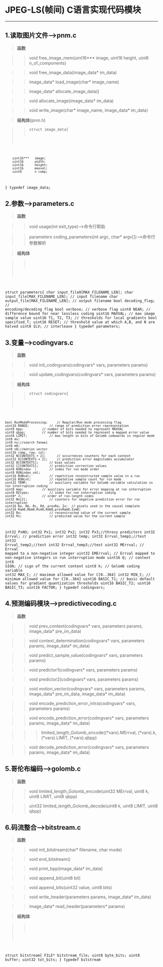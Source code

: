# JPEG-LS(帧间) C语言实现代码模块
***
## 1.读取图片文件-->pnm.c
> **函数**

>> void free_image_mem(uint16*** image, uint16 height, uint8 n_of_components)

>> void free_image_data(image_data* im_data)

>> image_data* load_image(char* image_name)

>> image_data* allocate_image_data()

>> void allocate_image(image_data* im_data)

>> void write_image(char* image_name, image_data* im_data)

> **结构体**(pnm.h)

>> <pre><code>struct image_data{
        uint16*** 	image;
        uint16 		width;
        uint16 		height;
        uint16 		maxval;
        uint8 		n_comp;
} typedef image_data;</code></pre>



## 2.参数-->parameters.c
> **函数**

>> void usage(int exit_type)-->命令行帮助

>> parameters coding_parameters(int argc, char* argv[])-->命令行参数解析

> **结构体**

>> <pre><code>
struct parameters{
	char input_file0[MAX_FILENAME_LEN];
	char input_file[MAX_FILENAME_LEN];	// input filename
	char output_file[MAX_FILENAME_LEN];	// output filename
	bool decoding_flag;			// encoding/decoding flag
	bool verbose;				// verbose flag
	uint8 NEAR;				// difference bound for near lossless coding
	uint16 MAXVAL;				// max image sample value
	uint16 T1, T2, T3;			// thresholds for local gradients
	bool specified_T;
	uint16 RESET;				// threshold value at which A,B, and N are halved
	uint8 ILV;				// interleave
} typedef parameters;</code>
</pre>

## 3.变量-->codingvars.c
> **函数**

>> void init_codingvars(codingvars* vars, parameters params)

>> void update_codingvars(codingvars* vars, parameters params)

> **结构体**

>>  <pre><code>struct codingvars{
	bool RunModeProcessing;		// Regular/Run mode processing flag
	uint16 RANGE;			// range of prediction error representation
	uint8 bpp;			// number of bits needed to represent MAXVAL
	uint8 qbpp;			// number of bits needed to represent a mapped error value
	uint8 LIMIT;			// max length in bits of Golomb codewords in regular mode
	int8 mv;
	int8 nv;//search fanwei
	int8 m0;
	int8 n0;//motion vector
	uint16 comp, row, col;
	int32 N[CONTEXTS + 2];		// occurrences counters for each context
	uint32 A[CONTEXTS + 2];		// prediction error magnitudes accumulator
	int32 B[CONTEXTS];		// bias values
	int32 C[CONTEXTS];		// prediction correction values
	uint8 RUNindex	;		// index for run mode order
	uint8 RUNindex_val;
	uint16 RUNval;			// repetitive reconstructed sample value in a run
	uint16 RUNcnt;			// repetetive sample count for run mode
	uint32 TEMP;			// auxiliary variable for Golomb variable calculation in run interruption coding
	uint8 map;			// auxiliary variable for error mapping at run interruption
	uint8 RItype;			// index for run interruption coding
	uint8* J;			// order of run-length codes
	int32 Nn[2];			// counters for negative prediction error for run interruption
	uint16 Ra, Rb, Rc, Rd, prevRa, Ix;	// pixels used in the causal template
	uint16 Ram0,Rbm0,Rcm0,Rdm0,prevRam0,Ixm0;
	int32 Rx;				// reconstructed value of the current sample
	int32 Px;				// predicted value for the current sample
  int32 PxNO;
	int32 Px1;
	int32 Px2;
	int32 Px3;//thress predictors
	int32 Errval;				// prediction error
	int32 temp;
	int32 Errval_temp1;//test
	int32 Errval_temp2;//test
	int32 Errval_temp3;//test
	uint32 MErrval;				// Errval mapped to a non-negative integer
	uint32 EMErrval;			// Errval mapped to non-negative integers in run interruption mode
	uint16 Q;				// context
	int8 SIGN;				// sign of the current context
	uint8 k;				// Golomb coding variable
	int32 MAX_C;				// maximum allowed value for C[0..364]
	int32 MIN_C;				// minimum allowed value for C[0..364]
	uint16 BASIC_T1;			// basic default values for gradient quantization thresholds
	uint16 BASIC_T2;
	uint16 BASIC_T3;
	uint16 FACTOR;
} typedef codingvars;</code></pre>

## 4.预测编码模块-->predictivecoding.c
> **函数**

>> void prev_context(codingvars* vars, parameters params, image_data* pre_im_data)

>> void context_determination(codingvars* vars, parameters params, image_data* im_data)

>> void predict_sample_value(codingvars* vars, parameters params)

>> void predictor1(codingvars* vars, parameters params)

>> void predictor2(codingvars* vars, parameters params)

>> void motion_vector(codingvars* vars, parameters params, image_data* pre_im_data, image_data* im_data)

>> void encode_prediction_error_intra(codingvars* vars, parameters params)

>> void encode_prediction_error(codingvars* vars, parameters params, image_data* im_data)

>>> limited_length_Golomb_encode((*vars).MErrval, (*vars).k, (*vars).LIMIT, (*vars).qbpp)

>> void decode_prediction_error(codingvars* vars, parameters params, image_data* im_data)

## 5.哥伦布编码-->golomb.c
> **函数**

>>void limited_length_Golomb_encode(uint32 MErrval, uint8 k, uint8 LIMIT, uint8 qbpp)

>> uint32 limited_length_Golomb_decode(uint8 k, uint8 LIMIT, uint8 qbpp)

## 6.码流整合-->bitstream.c
> **函数**

>> void init_bitstream(char* filename, char mode)

>>void end_bitstream()

>> void print_bpp(image_data* im_data)

>>void append_bit(uint8 bit)


>> void append_bits(uint32 value, uint8 bits)

>> void write_header(parameters params, image_data* im_data)

>> image_data* read_header(parameters* params)

> **结构体**

>><pre><code>
struct bitstream{
	FILE* bitstream_file;
	uint8 byte_bits;
	uint8 buffer;
	uint32 tot_bits;
} typedef bitstream
</code></pre>
